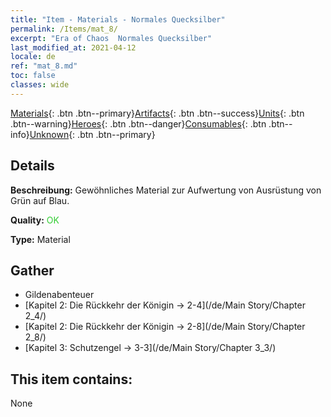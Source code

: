 ```yaml
---
title: "Item - Materials - Normales Quecksilber"
permalink: /Items/mat_8/
excerpt: "Era of Chaos  Normales Quecksilber"
last_modified_at: 2021-04-12
locale: de
ref: "mat_8.md"
toc: false
classes: wide
---
```

 [Materials](/de/Items/){: .btn .btn--primary}[Artifacts](/de/Items/Artifacts/){: .btn .btn--success}[Units](/de/Items/Units/){: .btn .btn--warning}[Heroes](/de/Items/Heroes/){: .btn .btn--danger}[Consumables](/de/Items/Consumables/){: .btn .btn--info}[Unknown](/de/Items/Unknown/){: .btn .btn--primary}

## Details
 **Beschreibung:** Gewöhnliches Material zur Aufwertung von Ausrüstung von Grün auf Blau.

 **Quality:** <span style="color: #32CD32">OK</span>

 **Type:** Material

## Gather

*    Gildenabenteuer 
*    [Kapitel 2: Die Rückkehr der Königin -> 2-4](/de/Main Story/Chapter 2_4/) 
*    [Kapitel 2: Die Rückkehr der Königin -> 2-8](/de/Main Story/Chapter 2_8/) 
*    [Kapitel 3: Schutzengel -> 3-3](/de/Main Story/Chapter 3_3/) 

## This item contains:

  None

